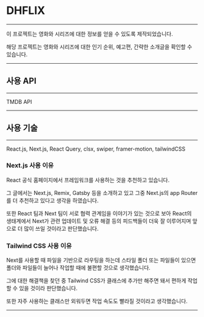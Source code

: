# DHFLIX
***
이 프로젝트는 영화와 시리즈에 대한 정보를 얻을 수 있도록 제작되었습니다. 

해당 프로젝트는 영화와 시리즈에 대한 인기 순위, 예고편, 간략한 소개글을 확인할 수 있습니다.
***

## 사용 API
***
TMDB API
***

## 사용 기술
***
React.js, Next.js, React Query, clsx, swiper, framer-motion, tailwindCSS
### Next.js 사용 이유

React 공식 홈페이지에서 프레임워크를 사용하는 것을 추천하고 있습니다.

그 글에서는 Next.js, Remix, Gatsby 등을 소개하고 있고 그중 Next.js의 app Router를 더 추천하고 있다고 생각을 하였습니다.

또한 React 팀과 Next 팀이 서로 협력 관계임을 이야기가 있는 것으로 보아 React의 생태계에서 Next가 관련 업데이트 및 오류 해결 등의 피드백들이 더욱 잘 이루어지며 앞으로 더 많이 쓰일 것이라고 판단했습니다.

### Tailwind CSS 사용 이유
Next를 사용할 때 파일을 기반으로 라우팅을 하는데 스타일 폴더 또는 파일들이 있으면 폴더와 파일들이 늘어나 작업할 때에 불편할 것으로 생각했습니다.

그에 대한 해결책을 찾던 중 Tailwind CSS가 클래스에 추가만 해주면 돼서 편하게 작업할 수 있을 것이라 판단했습니다.

또한 자주 사용하는 클래스만 외워두면 작업 속도도 빨라질 것이라고 생각했습니다.
***


